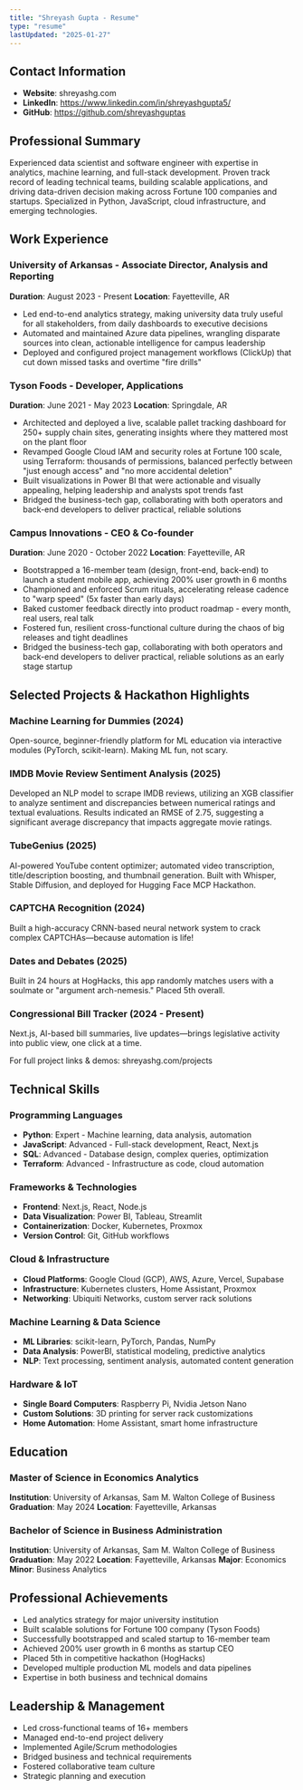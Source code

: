 ```yaml
---
title: "Shreyash Gupta - Resume"
type: "resume"
lastUpdated: "2025-01-27"
---
```


## Contact Information
- **Website**: shreyashg.com
- **LinkedIn**: https://www.linkedin.com/in/shreyashgupta5/
- **GitHub**: https://github.com/shreyashguptas

## Professional Summary
Experienced data scientist and software engineer with expertise in analytics, machine learning, and full-stack development. Proven track record of leading technical teams, building scalable applications, and driving data-driven decision making across Fortune 100 companies and startups. Specialized in Python, JavaScript, cloud infrastructure, and emerging technologies.

## Work Experience

### University of Arkansas - Associate Director, Analysis and Reporting
**Duration**: August 2023 - Present
**Location**: Fayetteville, AR
- Led end-to-end analytics strategy, making university data truly useful for all stakeholders, from daily dashboards to executive decisions
- Automated and maintained Azure data pipelines, wrangling disparate sources into clean, actionable intelligence for campus leadership
- Deployed and configured project management workflows (ClickUp) that cut down missed tasks and overtime "fire drills"

### Tyson Foods - Developer, Applications
**Duration**: June 2021 - May 2023
**Location**: Springdale, AR
- Architected and deployed a live, scalable pallet tracking dashboard for 250+ supply chain sites, generating insights where they mattered most on the plant floor
- Revamped Google Cloud IAM and security roles at Fortune 100 scale, using Terraform: thousands of permissions, balanced perfectly between "just enough access" and "no more accidental deletion"
- Built visualizations in Power BI that were actionable and visually appealing, helping leadership and analysts spot trends fast
- Bridged the business-tech gap, collaborating with both operators and back-end developers to deliver practical, reliable solutions

### Campus Innovations - CEO & Co-founder
**Duration**: June 2020 - October 2022
**Location**: Fayetteville, AR
- Bootstrapped a 16-member team (design, front-end, back-end) to launch a student mobile app, achieving 200% user growth in 6 months
- Championed and enforced Scrum rituals, accelerating release cadence to "warp speed" (5x faster than early days)
- Baked customer feedback directly into product roadmap - every month, real users, real talk
- Fostered fun, resilient cross-functional culture during the chaos of big releases and tight deadlines
- Bridged the business-tech gap, collaborating with both operators and back-end developers to deliver practical, reliable solutions as an early stage startup

## Selected Projects & Hackathon Highlights

### Machine Learning for Dummies (2024)
Open-source, beginner-friendly platform for ML education via interactive modules (PyTorch, scikit-learn). Making ML fun, not scary.

### IMDB Movie Review Sentiment Analysis (2025)
Developed an NLP model to scrape IMDB reviews, utilizing an XGB classifier to analyze sentiment and discrepancies between numerical ratings and textual evaluations. Results indicated an RMSE of 2.75, suggesting a significant average discrepancy that impacts aggregate movie ratings.

### TubeGenius (2025)
AI-powered YouTube content optimizer; automated video transcription, title/description boosting, and thumbnail generation. Built with Whisper, Stable Diffusion, and deployed for Hugging Face MCP Hackathon.

### CAPTCHA Recognition (2024)
Built a high-accuracy CRNN-based neural network system to crack complex CAPTCHAs—because automation is life!

### Dates and Debates (2025)
Built in 24 hours at HogHacks, this app randomly matches users with a soulmate or "argument arch-nemesis." Placed 5th overall.

### Congressional Bill Tracker (2024 - Present)
Next.js, AI-based bill summaries, live updates—brings legislative activity into public view, one click at a time.

For full project links & demos: shreyashg.com/projects

## Technical Skills

### Programming Languages
- **Python**: Expert - Machine learning, data analysis, automation
- **JavaScript**: Advanced - Full-stack development, React, Next.js
- **SQL**: Advanced - Database design, complex queries, optimization
- **Terraform**: Advanced - Infrastructure as code, cloud automation

### Frameworks & Technologies
- **Frontend**: Next.js, React, Node.js
- **Data Visualization**: Power BI, Tableau, Streamlit
- **Containerization**: Docker, Kubernetes, Proxmox
- **Version Control**: Git, GitHub workflows

### Cloud & Infrastructure
- **Cloud Platforms**: Google Cloud (GCP), AWS, Azure, Vercel, Supabase
- **Infrastructure**: Kubernetes clusters, Home Assistant, Proxmox
- **Networking**: Ubiquiti Networks, custom server rack solutions

### Machine Learning & Data Science
- **ML Libraries**: scikit-learn, PyTorch, Pandas, NumPy
- **Data Analysis**: PowerBI, statistical modeling, predictive analytics
- **NLP**: Text processing, sentiment analysis, automated content generation

### Hardware & IoT
- **Single Board Computers**: Raspberry Pi, Nvidia Jetson Nano
- **Custom Solutions**: 3D printing for server rack customizations
- **Home Automation**: Home Assistant, smart home infrastructure

## Education

### Master of Science in Economics Analytics
**Institution**: University of Arkansas, Sam M. Walton College of Business
**Graduation**: May 2024
**Location**: Fayetteville, Arkansas

### Bachelor of Science in Business Administration
**Institution**: University of Arkansas, Sam M. Walton College of Business
**Graduation**: May 2022
**Location**: Fayetteville, Arkansas
**Major**: Economics
**Minor**: Business Analytics

## Professional Achievements
- Led analytics strategy for major university institution
- Built scalable solutions for Fortune 100 company (Tyson Foods)
- Successfully bootstrapped and scaled startup to 16-member team
- Achieved 200% user growth in 6 months as startup CEO
- Placed 5th in competitive hackathon (HogHacks)
- Developed multiple production ML models and data pipelines
- Expertise in both business and technical domains

## Leadership & Management
- Led cross-functional teams of 16+ members
- Managed end-to-end project delivery
- Implemented Agile/Scrum methodologies
- Bridged business and technical requirements
- Fostered collaborative team culture
- Strategic planning and execution

